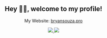 <h2 align="center">Hey 👋😁, welcome to my profile!</h2>

<p align="center"> My Website: <a href="http://bryansouza.pro"> bryansouza.pro </a>
</p>

<p align="center">
  <a href="https://github.com/BryanSouza?tab=repositories">
    <img src="https://badges.pufler.dev/repos/BryanSouza?style=flat-square&color=black&logo=github">
  </a>
  <a href="https://github.com/BryanSouza?tab=followers">
    <img src="https://img.shields.io/github/followers/BryanSouza?style=social">
  </a>
</p>
